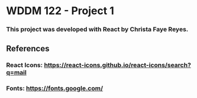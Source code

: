 # WDDM 122 - Project 1

### This project was developed with React by Christa Faye Reyes.

## References

### React Icons: https://react-icons.github.io/react-icons/search?q=mail
### Fonts: https://fonts.google.com/


